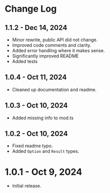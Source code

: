 # Change Log

## 1.1.2 - Dec 14, 2024
- Minor rewrite, public API did not change.
- Improved code comments and clarity.
- Added error handling where it makes sense.
- Significantly improved README
- Added tests

## 1.0.4 - Oct 11, 2024
- Cleaned up documentation and readme.
  
## 1.0.3 - Oct 10, 2024
- Added missing info to mod.ts

## 1.0.2 - Oct 10, 2024
- Fixed readme typo.
- Added `Option` and `Result` types.

# 1.0.1 - Oct 9, 2024
- Initial release.